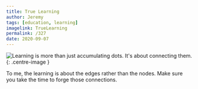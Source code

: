 ```yaml
---
title: True Learning
author: Jeremy
tags: [education, learning]
imagelink: TrueLearning
permalink: /327
date: 2020-09-07
---
```


![Learning is more than just accumulating dots. It's about connecting them.](https://res.cloudinary.com/dh3hm8pb7/image/upload/c_scale,q_auto:best/v1535842782/Handwaving/Published/{post.imagelink}.png){: .centre-image }

To me, the learning is about the edges rather than the nodes. Make sure you take the time to forge those connections.

